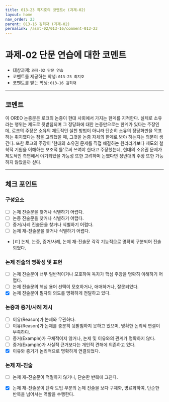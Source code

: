 ```yaml
---
title: 013-23 최지호의 코멘트c (과제-02) 
layout: home
nav_order: 23
parent: 013-16 김희재 (과제-02)
permalink: /asmt-02/013-16/comment-013-23
---
```


# 과제-02 단문 연습에 대한 코멘트

- 대상과제: `과제-02 단문 연습`
- 코멘트를 제공하는 학생: `013-23 최지호` 
- 코멘트를 받는 학생: `013-16 김희재` 

---

## 코멘트

이 OREO 논증문은 로크의 논증이 현대 사회에서 가지는 한계를 지적한다. 실제로 소유라는 행위는 제도로 뒷받침되며 그 정당화에 대한 논증만으로는 한계가 있다는 주장인데, 로크의 주장은 소유의 제도적인 실천 방법이 아니라 단순히 소유의 정당화만을 목표하는 취지였다는 점을 고려했을 때, 그것을 논증 자체의 한계로 봐야 하는지는 의문이 생긴다. 또한 로크의 주장이 '현대의 소유권 문제를 직접 해결하는 원리라기보다 제도의 철학적 기원을 이해하는 보조적 틀'로써 쓰여야 한다고 주장했는데, 현대의 소유권 문제가 제도적인 측면에서 야기되었을 가능성 또한 고려하며 논했다면 정반대의 주장 또한 가능하지 않았을까 싶다.

---

## 체크 포인트

### **구성요소**
- [ ] 논제 진술문을 찾거나 식별하기 어렵다.
- [ ] 논증 진술문을 찾거나 식별하기 어렵다.
- [ ] 증거/사례 진술문을 찾거나 식별하기 어렵다.
- [ ] 논제 재-진술문을 찾거나 식별하기 어렵다.
- [ㅌ] 논제, 논증, 증거/사례, 논제 재-진술문 각각 기능적으로 명확히 구분되어 진술되었다.

### **논제 진술의 명확성 및 표현**  
- [ ] 논제 진술문이 너무 일반적이거나 모호하여 독자가 핵심 주장을 명확히 이해하기 어렵다.  
- [ ] 논제 진술문의 핵심 용어 선택이 모호하거나, 애매하거나, 잘못되었다.  
- [x] 논제 진술문이 필자의 의도를 명확하게 전달하고 있다.  

### **논증과 증거/사례 제시**  
- [ ] 이유(Reason)가 논제와 무관하다.
- [ ] 이유(Reason)가 논제를 충분히 뒷받침하지 못하고 있으며, 명확한 논리적 연결이 부족하다.  
- [ ] 증거(Example)가 구체적이지 않거나, 논제 및 이유와의 관계가 명확하지 않다. 
- [ ] 증거(Example)가 사실적 근거보다는 개인적 견해에 의존하고 있다.  
- [x] 이유와 증거가 논리적으로 명확하게 연결되었다.  

### **논제 재-진술**  
- [ ] 논제 재-진술문이 적절하지 않거나, 단순한 반복에 그친다.   
- [x] 논제 재-진술문이 단락 도입 부분의 논제 진술을 보다 구체화, 명료화하여, 단순한 반복을 넘어서는 역할을 수행한다.  

